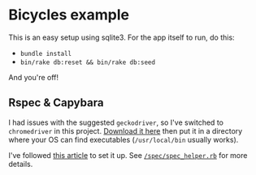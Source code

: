 # Bicycles example

This is an easy setup using sqlite3. For the app itself to run, do this:

* `bundle install`
* `bin/rake db:reset && bin/rake db:seed`

And you're off!

## Rspec & Capybara

I had issues with the suggested `geckodriver`, so I've switched to `chromedriver` in this project. [Download it here](https://sites.google.com/a/chromium.org/chromedriver/) then put it in a directory where your OS can find executables (`/usr/local/bin` usually works).

I've followed [this article](https://robots.thoughtbot.com/headless-feature-specs-with-chrome) to set it up.
See [`/spec/spec_helper.rb`](spec/spec_helper.rb#L21-L38) for more details.
